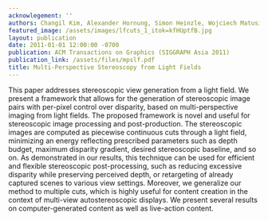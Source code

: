 ```yaml
---
acknowlegement: ''
authors: Changil Kim, Alexander Hornung, Simon Heinzle, Wojciech Matusik, and Markus Gross
featured_image: /assets/images/lfcuts_1_itok=kfHUptfB.jpg
layout: publication
date: 2011-01-01 12:00:00 -0700
publication: ACM Transactions on Graphics (SIGGRAPH Asia 2011)
publication_link: /assets/files/mpslf.pdf
title: Multi-Perspective Stereoscopy from Light Fields
---
```


This paper addresses stereoscopic view generation from a light field. We present a framework that allows for the generation of stereoscopic image pairs with per-pixel control over disparity, based on multi-perspective imaging from light fields. The proposed framework is novel and useful for stereoscopic image processing and post-production. The stereoscopic images are computed as piecewise continuous cuts through a light field, minimizing an energy reflecting prescribed parameters such as depth budget, maximum disparity gradient, desired stereoscopic baseline, and so on. As demonstrated in our results, this technique can be used for efficient and flexible stereoscopic post-processing, such as reducing excessive disparity while preserving perceived depth, or retargeting of already captured scenes to various view settings. Moreover, we generalize our method to multiple cuts, which is highly useful for content creation in the context of multi-view autostereoscopic displays. We present several results on computer-generated content as well as live-action content.